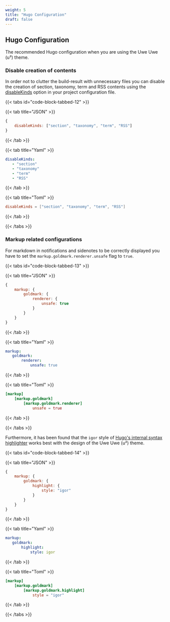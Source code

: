 ```yaml
---
weight: 5
title: "Hugo Configuration"
draft: false
---
```


## Hugo Configuration

The recommended Hugo configuration when you are using the Uwe Uwe (u²) theme.

### Disable creation of contents

In order not to clutter the build-result with unnecessary files you can disable the creation of section, taxonomy, term and RSS contents using the [disableKinds](https://gohugo.io/getting-started/configuration/#disablekinds) option in your project configuration file.

{{< tabs id="code-block-tabbed-12" >}}

  {{< tab title="JSON" >}}
   ```Javascript
   {
       disableKinds: ["section", "taxonomy", "term", "RSS"]
   }
   ```
  {{< /tab >}}

  {{< tab title="Yaml" >}}
   ```YAML
   disableKinds:
      - "section"
      - "taxonomy"
      - "term"
      - "RSS"
   ```
  {{< /tab >}}

  {{< tab title="Toml" >}}
   ```TOML
   disableKinds = ["section", "taxonomy", "term", "RSS"]
   ```
  {{< /tab >}}

{{< /tabs >}}

### Markup related configurations

For markdown in notifications and sidenotes to be correctly displayed you have to set the 
`markup.goldmark.renderer.unsafe` flag to `true`.

{{< tabs id="code-block-tabbed-13" >}}

  {{< tab title="JSON" >}}
   ```Javascript
   {
       markup: {
           goldmark: {
               renderer: {
                   unsafe: true
               }
           }
       }
   }
   ```
  {{< /tab >}}

  {{< tab title="Yaml" >}}
   ```YAML
   markup:
      goldmark:
          renderer:
              unsafe: true
   ```
  {{< /tab >}}

  {{< tab title="Toml" >}}
   ```TOML
   [markup]
       [markup.goldmark]
           [markup.goldmark.renderer]
               unsafe = true
   ```
  {{< /tab >}}

{{< /tabs >}}

Furthermore, it has been found that the `igor` style of [Hugo's internal syntax highlighter](https://gohugo.io/content-management/syntax-highlighting/) works best with the design of the Uwe Uwe (u²) theme.

{{< tabs id="code-block-tabbed-14" >}}

  {{< tab title="JSON" >}}
   ```Javascript
   {
       markup: {
           goldmark: {
               highlight: {
                   style: "igor"
               }
           }
       }
   }
   ```
  {{< /tab >}}

  {{< tab title="Yaml" >}}
   ```YAML
   markup:
      goldmark:
          highlight:
              style: igor
   ```
  {{< /tab >}}

  {{< tab title="Toml" >}}
   ```TOML
   [markup]
       [markup.goldmark]
           [markup.goldmark.highlight]
               style = "igor"
   ```
  {{< /tab >}}

{{< /tabs >}}







